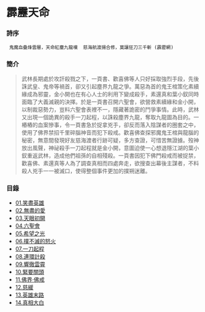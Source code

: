 # 霹靂天命


### 詩序
 `  鬼魔血疊烽雲層，天命紅塵九龍嘆  慈海航渡揚合修，莫讓狂刀三千斬 (霹靂網) `

### 簡介
>  武林長期處於攻訐殺戮之下，一頁書、歡喜佛等人只好採取強烈手段，先後誅武皇、鬼帝等禍首，卻又引起塵界九龍之爭。萬惡為首的鬼王棺策化素續緣成為邪靈，金小開也在有心人士的利用下變成殺手，素還真和葉小釵同時面臨了大義滅親的決擇。於是一頁書召開六聖會，欲營救素續緣和金小開，以制裁惡勢力，豈料六聖會表裡不一，隱藏著詭密的鬥爭事情。此時，武林又出現一個詭異的殺手一刀起程，以誅殺塵界九龍，奪取九龍圖為目的。一樁樁的血案慘事，令一頁書急於捉拿兇手，卻反而落入陰謀者的圈套之中，使用了佛界禁招千里碎腦神音而犯下殺戒。歡喜佛查探邪魔鬼王棺與龍腦的秘密，無意間發現好友慈海渡者行跡可疑，多方查證，可惜苦無證據。歿神放出風聲，神祕殺手一刀起程就是金小開，意圖迫使一心想退隱江湖的葉小釵重返武林，造成他們祖孫的自相殘殺。一頁書因犯下佛門殺戒而被捉禁，歡喜佛、素還真等人為了調查真相而四處奔走，欲搜查出幕後主謀者，不料殺人兇手一一被滅口，使得整個事件更加的撲朔迷離。

### 目錄
- [01.笑盡英雄](https://pilicreateworld.tw-blog.com/PILI/PILI16/01.HTM)
- [02.無盡的愛](https://pilicreateworld.tw-blog.com/PILI/PILI16/02.HTM)
- [03.天眼初開](https://pilicreateworld.tw-blog.com/PILI/PILI16/03.HTM)
- [04.六聖會](https://pilicreateworld.tw-blog.com/PILI/PILI16/04.HTM)
- [05.希望之光](https://pilicreateworld.tw-blog.com/PILI/PILI16/05.HTM)
- [06.撲不滅的怒火](https://pilicreateworld.tw-blog.com/PILI/PILI16/06.HTM)
- [07.一刀起程](https://pilicreateworld.tw-blog.com/PILI/PILI16/07.HTM)
- [08.連環計殺](https://pilicreateworld.tw-blog.com/PILI/PILI16/08.HTM)
- [09.響徹雲霄](https://pilicreateworld.tw-blog.com/PILI/PILI16/09.HTM)
- [10.緊要關頭](https://pilicreateworld.tw-blog.com/PILI/PILI16/10.HTM)
- [11.佛界‧佛戒](https://pilicreateworld.tw-blog.com/PILI/PILI16/11.HTM)
- [12.慈緩](https://pilicreateworld.tw-blog.com/PILI/PILI16/12.HTM)
- [13.英雄末路](https://pilicreateworld.tw-blog.com/PILI/PILI16/13.HTM)
- [14.真相大白](https://pilicreateworld.tw-blog.com/PILI/PILI16/14.HTM)